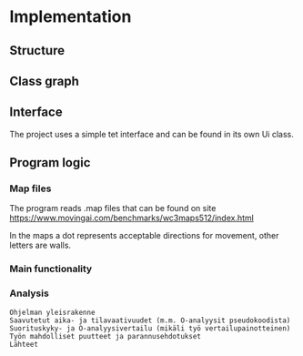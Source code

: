 # Implementation

## Structure


## Class graph


## Interface

The project uses a simple tet interface and can be found in its own Ui class.

## Program logic



### Map files

The program reads .map files that can be found on site 
https://www.movingai.com/benchmarks/wc3maps512/index.html

 In the maps a dot represents acceptable directions for movement, other letters are walls. 


### Main functionality

### Analysis



    Ohjelman yleisrakenne
    Saavutetut aika- ja tilavaativuudet (m.m. O-analyysit pseudokoodista)
    Suorituskyky- ja O-analyysivertailu (mikäli työ vertailupainotteinen)
    Työn mahdolliset puutteet ja parannusehdotukset
    Lähteet


